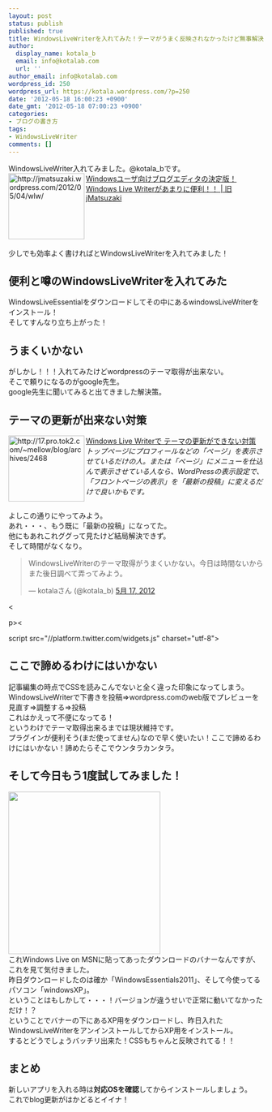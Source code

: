 ```yaml
---
layout: post
status: publish
published: true
title: WindowsLiveWriterを入れてみた！テーマがうまく反映されなかったけど無事解決！
author:
  display_name: kotala_b
  email: info@kotalab.com
  url: ''
author_email: info@kotalab.com
wordpress_id: 250
wordpress_url: https://kotala.wordpress.com/?p=250
date: '2012-05-18 16:00:23 +0900'
date_gmt: '2012-05-18 07:00:23 +0900'
categories:
- ブログの書き方
tags:
- WindowsLiveWriter
comments: []
---
```

<p>WindowsLiveWriter入れてみました。@kotala_bです。<br />
<a href="http://jmatsuzaki.wordpress.com/2012/05/04/wlw/" target="_blank"><img title="Windowsユーザ向けブログエディタの決定版！Windows Live Writerがあまりに便利！！ | 旧jMatsuzaki" src="http://capture.heartrails.com/150x130?http://jmatsuzaki.wordpress.com/2012/05/04/wlw/" alt="http://jmatsuzaki.wordpress.com/2012/05/04/wlw/" width="150" height="130" align="left" /></a><a href="http://jmatsuzaki.wordpress.com/2012/05/04/wlw/" title="Windowsユーザ向けブログエディタの決定版！Windows Live Writerがあまりに便利！！ | 旧jMatsuzaki" target="_blank">Windowsユーザ向けブログエディタの決定版！Windows Live Writerがあまりに便利！！ | 旧jMatsuzaki</a><br style="clear:both;" /><br />
少しでも効率よく書ければとWindowsLiveWriterを入れてみました！<br />
<!--more--></p>
<h2>便利と噂のWindowsLiveWriterを入れてみた</h2>
<p><span class="removed_link" title="http://windowslive.jp.msn.com/">WindowsLiveEssential</span>をダウンロードしてその中にあるwindowsLiveWriterをインストール！<br />
そしてすんなり立ち上がった！</p>
<h2>うまくいかない</h2>
<p>がしかし！！！入れてみたけどwordpressのテーマ取得が出来ない。<br />
そこで頼りになるのがgoogle先生。<br />
google先生に聞いてみると出てきました解決策。</p>
<h2>テーマの更新が出来ない対策</h2>
<p><a href="http://17.pro.tok2.com/~mellow/blog/archives/2468"><img title="MellowのRadioBlog &raquo; Windows Live Writerで テーマの更新ができない対策" src="http://capture.heartrails.com/150x130/shadow?http://17.pro.tok2.com/~mellow/blog/archives/2468" alt="http://17.pro.tok2.com/~mellow/blog/archives/2468" width="150" height="130" align="left" /></a><a title="Windows Live Writerで テーマの更新ができない対策" href="http://17.pro.tok2.com/~mellow/blog/archives/2468" target="_blank">Windows Live Writerで テーマの更新ができない対策</a><br />
<em>トップページにプロフィールなどの「ページ」を表示させているだけの人。または「ページ」にメニューを仕込んで表示させている人なら、WordPressの表示設定で、「フロントページの表示」を「最新の投稿」に変えるだけで良いかもです。</em><br style="clear:both;" /><br />
よしこの通りにやってみよう。<br />
あれ・・・、もう既に「最新の投稿」になってた。<br />
他にもあれこれググって見たけど結局解決できず。<br />
そして時間がなくなり。</p>
<blockquote class="twitter-tweet" lang="ja"><p>WindowsLiveWriterのテーマ取得がうまくいかない。今日は時間ないからまた後日調べて弄ってみよう。</p>
<p>&mdash; kotalaさん (@kotala_b) <a href="https://twitter.com/kotala_b/status/202956857957036032" data-datetime="2012-05-17T03:01:00+00:00">5月 17, 2012</a></p></blockquote>
<p><</p>
<p>p><</p>
<p>script src="//platform.twitter.com/widgets.js" charset="utf-8"></p>
<h2>ここで諦めるわけにはいかない</h2>
<p>記事編集の時点でCSSを読みこんでないと全く違った印象になってしまう。<br />
WindowsLiveWriterで下書きを投稿&rArr;wordpress.comのweb版でプレビューを見直す&rArr;調整する&rArr;投稿<br />
これはかえって不便になってる！<br />
というわけでテーマ取得出来るまでは現状維持です。<br />
プラグインが便利そう(まだ使ってません)なので早く使いたい！ここで諦めるわけにはいかない！諦めたらそこでウンタラカンタラ。</p>
<h2>そして今日もう1度試してみました！</h2>
<p><a href="http://kotalab.com/wp-content/uploads/wlw.jpg" target="_blank"><img src="http://kotalab.com/wp-content/uploads/wlw.jpg" alt="" title="wlw" width="300" height="320" class="alignnone size-full wp-image-1122" /></a><br />
これ<span class="removed_link" title="http://windowslive.jp.msn.com/">Windows Live on MSN</span>に貼ってあったダウンロードのバナーなんですが、これを見て気付きました。<br />
昨日ダウンロードしたのは確か「WindowsEssentials2011」、そして今使ってるパソコン「windowsXP」。<br />
ということはもしかして・・・！バージョンが違うせいで正常に動いてなかっただけ！？<br />
ということでバナーの下にあるXP用をダウンロードし、昨日入れたWindowsLiveWriterをアンインストールしてからXP用をインストール。<br />
するとどうでしょうバッチリ出来た！CSSもちゃんと反映されてる！！</p>
<h2>まとめ</h2>
<p>新しいアプリを入れる時は<strong>対応OSを確認</strong>してからインストールしましょう。<br />
これでblog更新がはかどるとイイナ！</p>
